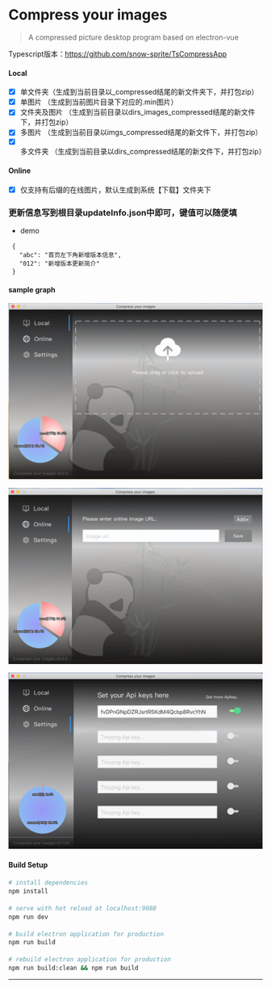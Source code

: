 # Compress your images

> A compressed picture desktop program based on electron-vue

Typescript版本：<https://github.com/snow-sprite/TsCompressApp>

#### Local

- [x] 单文件夹（生成到当前目录以_compressed结尾的新文件夹下，并打包zip）
- [x] 单图片 （生成到当前图片目录下对应的.min图片）
- [x] 文件夹及图片 （生成到当前目录以dirs_images_compressed结尾的新文件下，并打包zip）
- [x] 多图片 （生成到当前目录以imgs_compressed结尾的新文件下，并打包zip）
- [x] 多文件夹 （生成到当前目录以dirs_compressed结尾的新文件下，并打包zip）

#### Online

- [x] 仅支持有后缀的在线图片，默认生成到系统【下载】文件夹下

### 更新信息写到根目录updateInfo.json中即可，键值可以随便填
 - demo
 ```
  {
    "abc": "首页左下角新增版本信息",
    "012": "新增版本更新简介"
  }
 ```

#### sample graph

![local](https://raw.githubusercontent.com/snow-sprite/CompressApp/master/demo/local.min.png)

![online](https://raw.githubusercontent.com/snow-sprite/CompressApp/master/demo/online.min.png)

![settings](https://raw.githubusercontent.com/snow-sprite/CompressApp/master/demo/settings.min.png)

#### Build Setup

``` bash
# install dependencies
npm install

# serve with hot reload at localhost:9080
npm run dev

# build electron application for production
npm run build

# rebuild electron application for production
npm run build:clean && npm run build

```
---
